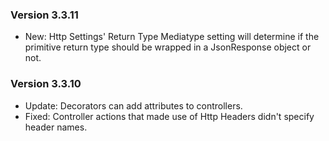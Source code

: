 ### Version 3.3.11

- New: Http Settings' Return Type Mediatype setting will determine if the primitive return type should be wrapped in a JsonResponse object or not.  

### Version 3.3.10

- Update: Decorators can add attributes to controllers.
- Fixed: Controller actions that made use of Http Headers didn't specify header names.